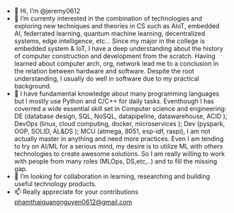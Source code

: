 - 👋 Hi, I’m @jeremy0612
- 👀 I’m currenty interested in the combination of technologies and exploring new techniques and theories in CS such as AIoT, embedded AI, federrated learning, quantum machine learning, decentralized systems, edge intelligence, etc...
Since my major in the college is embedded system & IoT, I have a deep understanding about the history of computer construction and development from the scratch. Having learned about computer arch, org, network lead me to a conclusion in the relation between hardware and software. Despite the root understanding, I usually do well in software  due to my practical background.
- 🌱 I have fundamental knowledge about many programming languages but I mostly use Python and C/C++ for daily tasks. Eventhough I has coverred a wide essential skill set in Computer science and engineering: DE (database design, SQL, NoSQL, datapipeline, datawarehouse, ACID ); DevOps (linux, cloud computing, docker, microservices ); Dev (pyspark, OOP, SOLID, AL&DS ); MCU (atmega, 8051, esp-idf, raspi), I am not actually master in anything and need more practices. Even I am tending to try on AI/ML for a serious mind, my desire is to utilize ML with others technologies to create awesome solutions. So I am really willing to work with people from many roles (MLOps, DS,etc,..) and to fill the missing gap.
- 💞️ I’m looking for collaboration in learning, researching and building useful technology products.
- 📫 Really appreciate for your contributions
  phamthaiquangnguyen0612@gmail.com

<!---
jeremy0612/jeremy0612 is a ✨ special ✨ repository because its `README.md` (this file) appears on your GitHub profile.
You can click the Preview link to take a look at your changes.
--->
